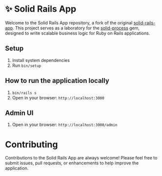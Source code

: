 # ✨ Solid Rails App
Welcome to the Solid Rails App repository, a fork of the original [solid-rails-app](https://github.com/solid-process/solid-rails-app). This project serves as a laboratory  for the [solid-process](https://github.com/solid-process/solid-process) gem, designed to write scalable business logic for Ruby on Rails applications.

## Setup
1. Install system dependencies
2. Run `bin/setup`

## How to run the application locally
1. `bin/rails s`
2. Open in your browser: `http://localhost:3000`

## Admin UI
1. Open in your browser: `http://localhost:3000/admin`

# Contributing
Contributions to the Solid Rails App are always welcome! Please feel free to submit issues, pull requests, or enhancements to help improve the application.